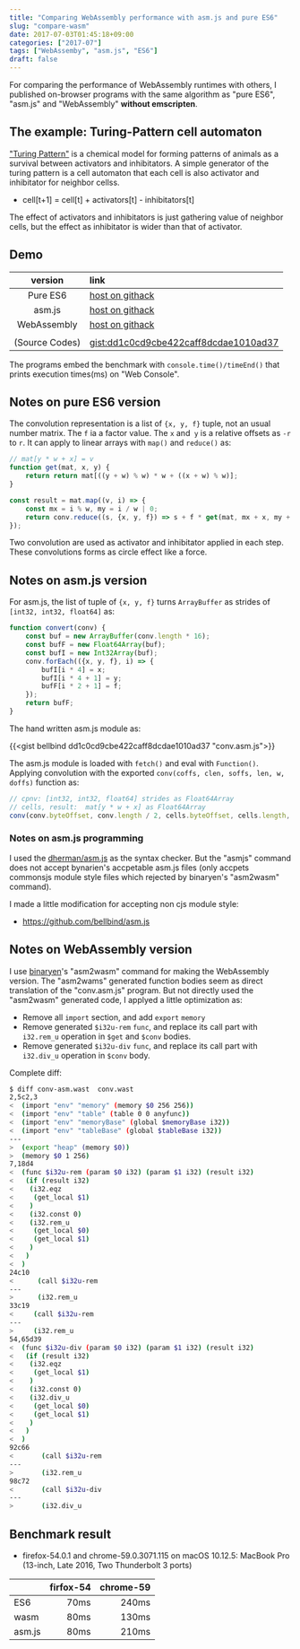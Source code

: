 ```yaml
---
title: "Comparing WebAssembly performance with asm.js and pure ES6"
slug: "compare-wasm"
date: 2017-07-03T01:45:18+09:00
categories: ["2017-07"]
tags: ["WebAssemby", "asm.js", "ES6"]
draft: false
---
```


For comparing the performance of WebAssembly runtimes with others,
I published on-browser programs with the same algorithm 
as "pure ES6", "asm.js" and "WebAssembly" **without emscripten**.

<!--more-->

## The example: Turing-Pattern cell automaton

["Turing Pattern"](https://www.google.com/search?q=Turing+Pattern) is a chemical model for forming patterns of animals
as a survival between activators and inhibitators.
A simple generator of the turing pattern is a cell automaton that
each cell is also activator and inhibitator for neighbor cellss.

- cell[t+1] = cell[t] + activators[t] - inhibitators[t]

The effect of activators and inhibitators is just gathering value of neighbor cells,
but the effect as inhibitator is wider than that of activator.

## Demo

| version      | link                                                                                                       |
|:------------:|:-----------------------------------------------------------------------------------------------------------|
| Pure ES6     | [host on githack](https://gist.githack.com/bellbind/dd1c0cd9cbe422caff8dcdae1010ad37/raw/index-es6.html)   |
| asm.js       | [host on githack](https://gist.githack.com/bellbind/dd1c0cd9cbe422caff8dcdae1010ad37/raw/index-asm.html)   |
| WebAssembly  | [host on githack](https://gist.githack.com/bellbind/dd1c0cd9cbe422caff8dcdae1010ad37/raw/index-wasm.html)  |
|              |                                                                                                            |
|(Source Codes)| [gist:dd1c0cd9cbe422caff8dcdae1010ad37](https://gist.github.com/bellbind/dd1c0cd9cbe422caff8dcdae1010ad37) |

The programs embed the benchmark with `console.time()/timeEnd()` that prints execution times(ms) on  "Web Console".

## Notes on pure ES6 version

The convolution representation is a list of `{x, y, f}` tuple, not an usual number matrix. 
The `f` ia a factor value. The `x` and` y` is a relative offsets as `-r` to `r`.
It can apply to linear arrays with `map()` and `reduce()` as:

```js
// mat[y * w + x] = v
function get(mat, x, y) {
    return return mat[((y + w) % w) * w + ((x + w) % w)];
}

const result = mat.map((v, i) => {
    const mx = i % w, my = i / w | 0;
    return conv.reduce((s, {x, y, f}) => s + f * get(mat, mx + x, my + y), 0);
});
```

Two convolution are used as activator and inhibitator applied in each step.
These convolutions forms as circle effect like a force.

## Notes on asm.js version

For asm.js, the list of tuple of `{x, y, f}`  turns `ArrayBuffer` as strides of `[int32, int32, float64]` as:

```js
function convert(conv) {
    const buf = new ArrayBuffer(conv.length * 16);
    const bufF = new Float64Array(buf);
    const bufI = new Int32Array(buf);
    conv.forEach(({x, y, f}, i) => {
        bufI[i * 4] = x;
        bufI[i * 4 + 1] = y;
        bufF[i * 2 + 1] = f;
    });
    return bufF;
}
```

The hand written asm.js module as:

{{<gist bellbind dd1c0cd9cbe422caff8dcdae1010ad37 "conv.asm.js">}}

The asm.js module is loaded with `fetch()` and eval with `Function()`.
Applying convolution with the exported `conv(coffs, clen, soffs, len, w, doffs)` function as:

```js
// cpnv: [int32, int32, float64] strides as Float64Array
// cells, result:  mat[y * w + x] as Float64Array
conv(conv.byteOffset, conv.length / 2, cells.byteOffset, cells.length, w, result.byteOffset);
```

### Notes on asm.js programming

I used the [dherman/asm.js](https://github.com/dherman/asm.js) as the syntax checker.
But the "asmjs" command does not accept bynarien's accpetable asm.js files
(only accpets commonsjs module style files which rejected by binaryen's "asm2wasm" command).

I made a little modification for accepting non cjs module style:

- https://github.com/bellbind/asm.js

## Notes on WebAssembly version

I use [binaryen](https://github.com/WebAssembly/binaryen)'s "asm2wasm" command for making the WebAssembly version.
The "asm2wams" generated function bodies seem as direct translation of the "conv.asm.js" program.
But not directly used the "asm2wasm" generated code, I applyed a little optimization as:

- Remove all `import` section, and add `export` `memory`
- Remove generated `$i32u-rem` `func`, and replace its call part with `i32.rem_u` operation in `$get` and `$conv` bodies.
- Remove generated `$i32u-div` `func`, and replace its call part with `i32.div_u` operation in `$conv` body.

Complete diff:

```bash
$ diff conv-asm.wast  conv.wast
2,5c2,3
<  (import "env" "memory" (memory $0 256 256))
<  (import "env" "table" (table 0 0 anyfunc))
<  (import "env" "memoryBase" (global $memoryBase i32))
<  (import "env" "tableBase" (global $tableBase i32))
---
>  (export "heap" (memory $0))
>  (memory $0 1 256)
7,18d4
<  (func $i32u-rem (param $0 i32) (param $1 i32) (result i32)
<   (if (result i32)
<    (i32.eqz
<     (get_local $1)
<    )
<    (i32.const 0)
<    (i32.rem_u
<     (get_local $0)
<     (get_local $1)
<    )
<   )
<  )
24c10
<      (call $i32u-rem
---
>      (i32.rem_u
33c19
<     (call $i32u-rem
---
>     (i32.rem_u
54,65d39
<  (func $i32u-div (param $0 i32) (param $1 i32) (result i32)
<   (if (result i32)
<    (i32.eqz
<     (get_local $1)
<    )
<    (i32.const 0)
<    (i32.div_u
<     (get_local $0)
<     (get_local $1)
<    )
<   )
<  )
92c66
<       (call $i32u-rem
---
>       (i32.rem_u
98c72
<       (call $i32u-div
---
>       (i32.div_u
```

## Benchmark result

- firefox-54.0.1 and chrome-59.0.3071.115 on macOS 10.12.5: MacBook Pro (13-inch, Late 2016, Two Thunderbolt 3 ports)

|      |firfox-54|chrome-59|
|------|--------:|--------:|
|ES6   | 70ms    | 240ms   |
|wasm  | 80ms    | 130ms   |
|asm.js| 80ms    | 210ms   |

